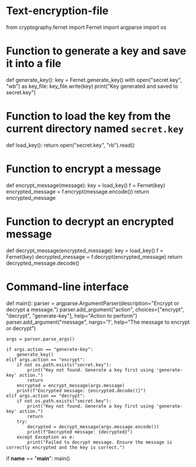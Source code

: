 # Text-encryption-file
from cryptography.fernet import Fernet
import argparse
import os

# Function to generate a key and save it into a file
def generate_key():
    key = Fernet.generate_key()
    with open("secret.key", "wb") as key_file:
        key_file.write(key)
    print("Key generated and saved to secret.key")

# Function to load the key from the current directory named `secret.key`
def load_key():
    return open("secret.key", "rb").read()

# Function to encrypt a message
def encrypt_message(message):
    key = load_key()
    f = Fernet(key)
    encrypted_message = f.encrypt(message.encode())
    return encrypted_message

# Function to decrypt an encrypted message
def decrypt_message(encrypted_message):
    key = load_key()
    f = Fernet(key)
    decrypted_message = f.decrypt(encrypted_message)
    return decrypted_message.decode()

# Command-line interface
def main():
    parser = argparse.ArgumentParser(description="Encrypt or decrypt a message.")
    parser.add_argument("action", choices=["encrypt", "decrypt", "generate-key"], help="Action to perform")
    parser.add_argument("message", nargs='?', help="The message to encrypt or decrypt")

    args = parser.parse_args()

    if args.action == "generate-key":
        generate_key()
    elif args.action == "encrypt":
        if not os.path.exists("secret.key"):
            print("Key not found. Generate a key first using 'generate-key' action.")
            return
        encrypted = encrypt_message(args.message)
        print(f"Encrypted message: {encrypted.decode()}")
    elif args.action == "decrypt":
        if not os.path.exists("secret.key"):
            print("Key not found. Generate a key first using 'generate-key' action.")
            return
        try:
            decrypted = decrypt_message(args.message.encode())
            print(f"Decrypted message: {decrypted}")
        except Exception as e:
            print("Failed to decrypt message. Ensure the message is correctly encrypted and the key is correct.")

if __name__ == "__main__":
    main()
